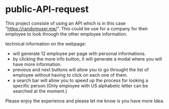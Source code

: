 
# public-API-request
This project consiste of using an API which is in this case "https://randomuser.me/".
This could be use for a company for their employee to look through the other employee information.

technical information on the webpage:
  - will generate 12 employee per page with personal informations.
  - by clicking the more info button, it will generate a modal where you will have more information.
  - previous and next buttons will allow you to go throught the list of employee without having to click on each one of them.
  - a search bar will allow you to speed up the process for looking a specific person.(Only employee with US alphabetic letter can be searched at the moment.)
  
  Please enjoy the experience and please let me know is you have more Idea.
